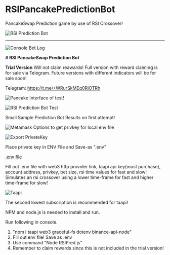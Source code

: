 # RSIPancakePredictionBot
PancakeSwap Prediction game by use of RSI Crossover!

![RSI Prediction Bot](https://github.com/DGCrypto/RSIPancakePredictionBot/blob/main/IMG_0183.jpg)
***
![Console Bet Log](https://github.com/DGCrypto/RSIPancakePredictionBot/blob/main/RSIPredBotConsole.png)

**# RSI PancakeSwap Prediction Bot**



**Trial Version** Will not claim reawards! 
Full version with reward claiming is for sale via Telegram.
Future versions with different indicators will be for sale soon!

Telegram: https://t.me/+WRurSkMEq0RiOTRh



![Pancake Interface of test!](https://github.com/DGCrypto/RSIPancakePredictionBot/blob/main/RSIPredPancake.png)

![RSI Prediction Bot Test](https://github.com/DGCrypto/RSIPancakePredictionBot/blob/main/predbottest.PNG)

Small Sample Prediction Bot Results on first attempt!

![Metamask Options to get privkey for local env file](https://github.com/DGCrypto/RSIPancakePredictionBot/blob/main/options.PNG)

![Export PrivateKey](https://github.com/DGCrypto/RSIPancakePredictionBot/blob/main/exportprivkey.PNG)

Place private key in ENV File and Save-as ".env"

[.env file](https://github.com/DGCrypto/RSIPancakePredictionBot/blob/main/.env.example)

Fill out .env file with web3 http provider link, taapi api key(must purchase), account address, privkey, bet size, rsi time values for fast and slow! Simulates an rsi crossover using a lower time-frame for fast and higher time-frame for slow!

![Taapi](https://github.com/DGCrypto/RSIPancakePredictionBot/blob/main/taapi%20(1).PNG)

The second lowest subscription is recommended for taapi!


NPM and node.js is needed to install and run.




Run following in console.
1.   "npm i taapi web3 graceful-fs dotenv binance-api-node"
2.   Fill out env file! Save as .env
3.   Use command "Node RSIPred.js"
4.   Remember to claim rewards since this is not included in the trial version!
